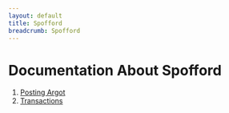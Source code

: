 ```yaml
---
layout: default
title: Spofford
breadcrumb: Spofford
---
```

# Documentation About Spofford

1. [Posting Argot](/spofford/posting-argot)
2. [Transactions](/spofford/transactions)
